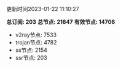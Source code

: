 更新时间2023-01-22 11:10:27

**总订阅: 203**
**总节点: 21647**
**有效节点: 14706**
- v2ray节点: 7533
- trojan节点: 4782
- ss节点: 2154
- ssr节点: 203

